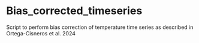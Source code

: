 # Bias_corrected_timeseries
Script to perform bias correction of temperature time series as described in Ortega-Cisneros et al. 2024
